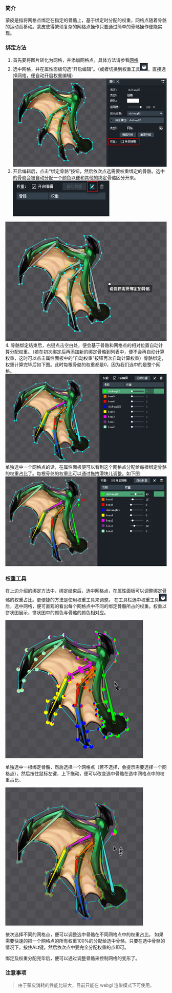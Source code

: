 ### 简介
蒙皮是指将网格点绑定在指定的骨骼上，基于绑定时分配的权重，网格点随着骨骼的运动而移动。蒙皮使得繁琐复杂的网格点操作只要通过简单的骨骼操作便能实现。

### 绑定方法

1. 首先要将图片转化为网格，并添加网格点。具体方法请参看[网格](../../../../DB/dbPro/advancedFeatures/grid/README.md)
2. 选中网格，并在属性面板勾选“开启编辑”。（或者切换到权重工具![](5732eaaaed970.png)，直接选择网格，便自动开启权重编辑)
![](5732eaaac19af.png)
3. 开启编辑后，点击“绑定骨骼”按钮，然后依次点选需要权重绑定的骨骼。选中的骨骼会被自动分配一个颜色以便和其他的绑定骨骼区分开来。
![](5732eaaa853d9.png)

![](5732eaab2554a.png)
4. 骨骼绑定结束后，右键点击空白处，便会基于骨骼和网格点的相对位置自动计算分配权重。（若在初次绑定后再添加新的绑定骨骼到列表中，便不会再自动计算权重，这时可以点击属性面板中的“自动权重”按钮再次自动计算权重）骨骼绑定，权重计算完毕后如下图。此时每根骨骼的权重都是0，因为我们选中的是整个网格。
![](5732eaaa9e514.png)
单独选中一个网格点的话，在属性面板便可以看到这个网格点分配给每根绑定骨骼的权重占比了。每根骨骼的权重比可以通过拖拽滑块儿调整。如下图
![](5732eaaab3b2a.png)

### 权重工具
在上边介绍的绑定方法中，绑定结束后，选中网格点，在属性面板可以调整绑定骨骼的权重占比。更便捷的方法是使用权重工具来调整。
在工具栏选中权重工具![](5732eaaaed970.png)后，选中网格，便可直观的看出每个网格点中不同的绑定骨骼所占的权重。权重以饼状图展示，饼状图中的颜色与骨骼的颜色相对应。

![](5732eaab0a297.png)

单独选中一根绑定骨骼，然后选择一个网格点（若不选择，会提示需要选择一个网格点），然后按住鼠标左键，上下拖动，便可以改变选中骨骼在选中网格点中的权重占比。

![](5732eaaae3d8f.png)

依次选择不同的网格点，便可以调整选中骨骼在不同网格点中的权重占比。
如果需要快速的把一个网格点的所有权重100%的分配给选中骨骼，只要在选中骨骼的情况下，按住ALt键，然后依次点中要完全分配权重的点即可。

绑定及权重分配完毕后，便可以通过调整骨骼来控制网格的变形了。

### 注意事项
> 由于蒙皮消耗的性能比较大，目前只能在 webgl 渲染模式下可使用。
